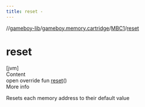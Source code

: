 ```yaml
---
title: reset -
---
```

//[gameboy-lib](../../index.md)/[gameboy.memory.cartridge](../index.md)/[MBC1](index.md)/[reset](reset.md)



# reset  
[jvm]  
Content  
open override fun [reset](reset.md)()  
More info  


Resets each memory address to their default value

  




